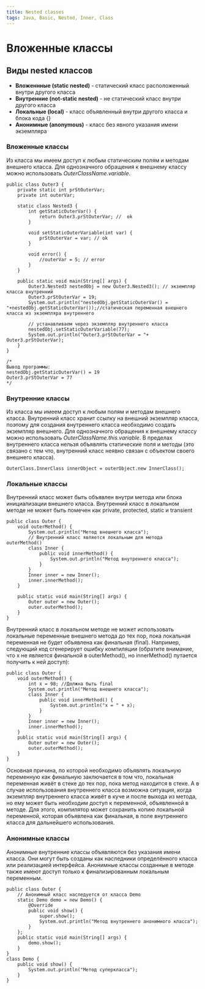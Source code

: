 ```yaml
---
title: Nested classes
tags: Java, Basic, Nested, Inner, Class
---
```

# Вложенные классы
## Виды nested классов
* **Вложеннные (static nested)** - статический класс расположенный внутри другого класса
* **Внутренние (not-static nested)** - не статический класс внутри другого класса
* **Локальные (local)** - класс объявленный внутри другого класса и блока кода {}
* **Анонимные (anonymous)** - класс без явного указания имени экземпляра

### Вложенные классы
Из класса мы имеем доступ к любым статическим полям и методам внешнего класса. Для однозначного обращения к внешнему классу можно использовать *OuterClassName.variable*.
```java=
public class Outer3 {
    private static int prStOuterVar;
    private int outerVar;
      
    static class Nested3 { 
        int getStaticOuterVar() {
            return Outer3.prStOuterVar; //  ok
        }
        
        void setStaticOuterVariable(int var) {
            prStOuterVar = var; // ok
        }
        
        void error() {
            //outerVar = 5; // error
        }
    }
    
    public static void main(String[] args) {
        Outer3.Nested3 nestedObj = new Outer3.Nested3(); // экземпляр класса внутренний
        Outer3.prStOuterVar = 19;
        System.out.println("nestedObj.getStaticOuterVar() = "+nestedObj.getStaticOuterVar());//статическая переменная внешнего класса из экземпляра внутреннего
        
        // устанавливаем через экземпляр внутреннего класса
        nestedObj.setStaticOuterVariable(77);
        System.out.println("Outer3.prStOuterVar = "+ Outer3.prStOuterVar);
    }
}

/*
Вывод программы:
nestedObj.getStaticOuterVar() = 19
Outer3.prStOuterVar = 77
*/
```

### Внутренние классы
Из класса мы имеем доступ к любым полям и методам внешнего класса. Внутренний класс хранит ссылку на внешний экземпляр класса, поэтому для создания внутреннего класса необходимо создать экземпляр внешнего. 
Для однозначного обращения к внешнему классу можно использовать *OuterClassName.this.variable*.
В пределах внутреннего класса нельзя объявлять статические поля и методы (это связано с тем что, внутренний класс неявно связан с объектом своего внешнего класса).

```java=
OuterClass.InnerClass innerObject = outerObject.new InnerClass();
```

### Локальные классы
Внутренний класс может быть объявлен внутри метода или блока инициализации внешнего класса.
Внутренний класс в локальном методе не может быть помечен как private, protected, static и transient

```java=
public class Outer {
    void outerMethod() {
        System.out.println("Метод внешнего класса");
        // Внутренний класс является локальным для метода outerMethod()
        class Inner {
            public void innerMethod() {
                System.out.println("Метод внутреннего класса");
            }
        }
        Inner inner = new Inner();
        inner.innerMethod();
    }
 
    public static void main(String[] args) {
        Outer outer = new Outer();
        outer.outerMethod();
    }
}
```

Внутренний класс в локальном методе не может использовать локальные переменные внешнего метода до тех пор, пока локальная переменная не будет объявлена как финальная (final).
Например, следующий код сгенерирует ошибку компиляции (обратите внимание, что x не является финальной в outerMethod(), но innerMethod() путается получить к ней доступ):

```java=
public class Outer {
    void outerMethod() {
        int x = 98; //Должна быть final
        System.out.println("Метод внешнего класса");
        class Inner {
            public void innerMethod() {
                System.out.println("x = " + x);
            }
        }
        Inner inner = new Inner();
        inner.innerMethod();
    }
    public static void main(String[] args) {
        Outer outer = new Outer();
        outer.outerMethod();
    }
}
```

Основная причина, по которой необходимо объявлять локальную переменную как финальную заключается в том что, локальная переменная живёт в стеке до тех пор, пока метод находится в стеке. А в случае использования внутреннего класса возможна ситуация, когда экземпляр внутреннего класса живёт в куче и после выхода из метода, но ему может быть необходим доступ к переменной, объявленной в методе. Для этого, компилятор может сохранить копию локальной переменной, которая объявлена как финальная, в поле внутреннего класса для дальнейшего использования.

### Анонимные классы
Анонимные внутренние классы объявляются без указания имени класса. Они могут быть созданы как наследники определённого класса или реализацией интерфейса.
Анонимные классы созданные в методе также имеют доступ только к финализированным локальным переменным.
```java=
public class Outer {
    // Анонимный класс наследуется от класса Demo
    static Demo demo = new Demo() {
        @Override
        public void show() {
            super.show();
            System.out.println("Метод внутреннего анонимного класса");
        }
    };
    public static void main(String[] args) {
        demo.show();
    }
}
class Demo {
    public void show() {
        System.out.println("Метод суперкласса");
    }
}
```